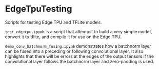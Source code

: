 # EdgeTpuTesting
Scripts for testing Edge TPU and TFLite models.

```test_edgetpu.ipynb``` is a script that attempst to build a very simple model, convert it to tflite, and compile it for use on the Edge TPU.

```demo_conv_batchnorm_fusing.ipynb``` demonstrates how a batchnorm layer can be fused into a preceding or following convolutional layer. It also highlights that there will be errors at the edges of the output tensors if the convolutional layer follows the batchnorm layer and zero-padding is used.
